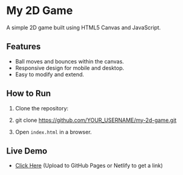 # My 2D Game

A simple 2D game built using HTML5 Canvas and JavaScript.

## Features
- Ball moves and bounces within the canvas.
- Responsive design for mobile and desktop.
- Easy to modify and extend.

## How to Run
1. Clone the repository:
2. git clone https://github.com/YOUR_USERNAME/my-2d-game.git

2. Open `index.html` in a browser.

## Live Demo
- [Click Here](#) (Upload to GitHub Pages or Netlify to get a link)
